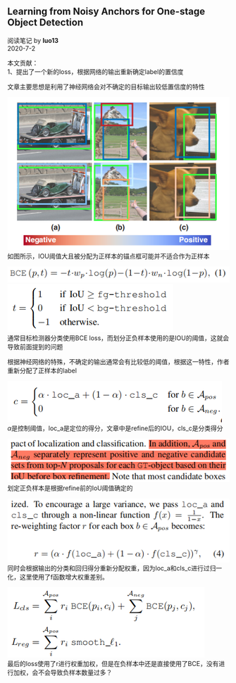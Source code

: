 ## Learning from Noisy Anchors for One-stage Object Detection
阅读笔记 by **luo13**  
2020-7-2  

本文贡献：  
1、提出了一个新的loss，根据网络的输出重新确定label的置信度  

文章主要思想是利用了神经网络会对不确定的目标输出较低置信度的特性  

![noise-label](../../../img/noise-label/noise-label.png)  
如图所示，IOU阈值大且被分配为正样本的锚点框可能并不适合作为正样本  

![noise-label](../../../img/noise-label/BCE.png)  
![noise-label](../../../img/noise-label/划分正负样本.png)  
通常目标检测器分类使用BCE loss，而划分正负样本使用的是IOU的阈值，这就会导致前面提到的问题  

根据神经网络的特殊，不确定的输出通常会有比较低的阈值，根据这一特性，作者重新分配了正样本的label  

![noise-label](../../../img/noise-label/soft-label.png)  
$\alpha$是控制阈值，loc_a是定位的得分，文章中是refine后的IOU，cls_c是分类得分  

![noise-label](../../../img/noise-label/正负样本的划定.png)  
划定正负样本是根据refine前的IoU阈值确定的  

![noise-label](../../../img/noise-label/reweight.png)  
同时会根据输出的分类和回归得分重新分配权重，因为loc_a和cls_c进行过归一化，这里使用了f函数增大权重差别。  

![noise-label](../../../img/noise-label/loss.png)  
最后的loss使用了r进行权重加权，但是在负样本中还是直接使用了BCE，没有进行加权，会不会导致负样本数量过多？  
